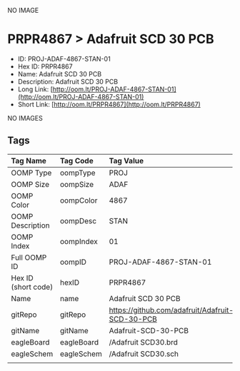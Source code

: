 


  
NO IMAGE  
# PRPR4867 > Adafruit SCD 30 PCB

- ID: PROJ-ADAF-4867-STAN-01
- Hex ID: PRPR4867
- Name: Adafruit SCD 30 PCB
- Description: Adafruit SCD 30 PCB
- Long Link: [http://oom.lt/PROJ-ADAF-4867-STAN-01](http://oom.lt/PROJ-ADAF-4867-STAN-01)
- Short Link: [http://oom.lt/PRPR4867](http://oom.lt/PRPR4867)
  
NO IMAGES  
## Tags
  

|Tag Name|Tag Code|Tag Value|
| :--- | :--- | :--- |
|OOMP Type|oompType|PROJ|
|OOMP Size|oompSize|ADAF|
|OOMP Color|oompColor|4867|
|OOMP Description|oompDesc|STAN|
|OOMP Index|oompIndex|01|
|Full OOMP ID|oompID|PROJ-ADAF-4867-STAN-01|
|Hex ID (short code)|hexID|PRPR4867|
|Name|name|Adafruit SCD 30 PCB|
|gitRepo|gitRepo|https://github.com/adafruit/Adafruit-SCD-30-PCB|
|gitName|gitName|Adafruit-SCD-30-PCB|
|eagleBoard|eagleBoard|/Adafruit SCD30.brd|
|eagleSchem|eagleSchem|/Adafruit SCD30.sch|
||||
